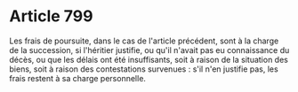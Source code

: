 # Article 799

Les frais de poursuite, dans le cas de l'article précédent, sont à la charge de la succession, si l'héritier justifie, ou qu'il n'avait pas eu connaissance du décès, ou que les délais ont été insuffisants, soit à raison de la situation des biens, soit à raison des contestations survenues : s'il n'en justifie pas, les frais restent à sa charge personnelle.